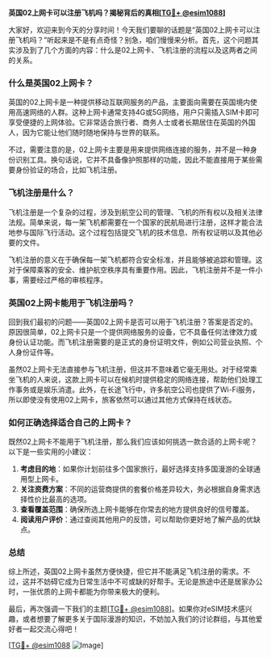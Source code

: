 **英国02上网卡可以注册飞机吗？揭秘背后的真相[[TG💪+ @esim1088](https://t.me/s/esim1088)]**

大家好，欢迎来到今天的分享时间！今天我们要聊的话题是“英国02上网卡可以注册飞机吗？”听起来是不是有点奇怪？别急，咱们慢慢来分析。首先，这个问题其实涉及到了几个方面的内容：什么是02上网卡、飞机注册的流程以及这两者之间的关系。

### 什么是英国02上网卡？

英国的02上网卡是一种提供移动互联网服务的产品，主要面向需要在英国境内使用高速网络的人群。这种上网卡通常支持4G或5G网络，用户只需插入SIM卡即可享受便捷的上网体验。它非常适合旅行者、商务人士或者长期居住在英国的外国人，因为它能让他们随时随地保持与世界的联系。

不过，需要注意的是，02上网卡主要是用来提供网络连接的服务，并不是一种身份识别工具。换句话说，它并不具备像护照那样的功能，因此不能直接用于某些需要身份验证的场合，比如飞机注册。

### 飞机注册是什么？

飞机注册是一个复杂的过程，涉及到航空公司的管理、飞机的所有权以及相关法律法规。简单来说，每一架飞机都需要在一个国家的民航局进行注册，这样才能合法地参与国际飞行活动。这个过程包括提交飞机的技术信息、所有权证明以及其他必要的文件。

飞机注册的意义在于确保每一架飞机都符合安全标准，并且能够被追踪和管理。这对于保障乘客的安全、维护航空秩序具有重要作用。因此，飞机注册并不是一件小事，需要经过严格的审核程序。

### 英国02上网卡能用于飞机注册吗？

回到我们最初的问题——英国02上网卡是否可以用于飞机注册？答案是否定的。原因很简单，02上网卡只是一个提供网络服务的设备，它不具备任何法律效力或身份认证功能。而飞机注册需要的是正式的身份证明文件，例如公司营业执照、个人身份证件等。

虽然02上网卡无法直接参与飞机注册，但这并不意味着它毫无用处。对于经常乘坐飞机的人来说，这款上网卡可以在候机时提供稳定的网络连接，帮助他们处理工作事务或是娱乐消遣。此外，在长途飞行中，许多航空公司也提供了Wi-Fi服务，所以即使没有使用02上网卡，旅客依然可以通过其他方式保持在线状态。

### 如何正确选择适合自己的上网卡？

既然02上网卡不能用于飞机注册，那么我们应该如何挑选一款合适的上网卡呢？以下是一些实用的小建议：

1. **考虑目的地**：如果你计划前往多个国家旅行，最好选择支持多国漫游的全球通用型上网卡。
2. **关注资费方案**：不同的运营商提供的套餐价格差异较大，务必根据自身需求选择性价比最高的选项。
3. **查看覆盖范围**：确保所选上网卡能够在你常去的地方提供良好的信号覆盖。
4. **阅读用户评价**：通过查阅其他用户的反馈，可以帮助你更好地了解产品的优缺点。

### 总结

综上所述，英国02上网卡虽然方便快捷，但它并不能满足飞机注册的需求。不过，这并不妨碍它成为日常生活中不可或缺的好帮手。无论是旅途中还是居家办公时，一张优质的上网卡都能为你带来极大的便利。

最后，再次强调一下我们的主题[[TG💪+ @esim1088](https://t.me/s/esim1088)]。如果你对eSIM技术感兴趣，或者想要了解更多关于国际漫游的知识，不妨加入我们的讨论群组，与其他爱好者一起交流心得吧！

[[TG💪+ @esim1088](https://t.me/s/esim1088) ![Image](https://i.postimg.cc/4NQfJmqS/Snipaste-2025-05-13-00-14-12.png)]